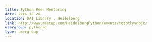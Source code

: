 ```yaml
---
title: Python Peer Mentoring
date: 2016-10-26
location: DAI Library , Heidelberg
link: http://www.meetup.com/HeidelbergPython/events/tqzbtlyvnbjc/
usergroup: pythonhd
type: usergroup
---
```

